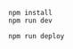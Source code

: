 ```
npm install
npm run dev
```

```
npm run deploy
```

<!-- //make sure you fix the backend routes i.e. /getOtp & /updateUser
getopt bcuz the email should be sent to the specified email
updateUser to make a verified email field false if the email is already verified and still user updates it
and also send the response on the frontend  -->

<!-- why i defined two seperate middleware functions i.e. "accesstokenValidation" in "user.routes" &  a global middleware in blog.routes?? -->
<!--
In user.routes the middleware function was created mainly for 2 purposes. One is I want it for specific routes only and not for all routes i.e creating it as global middleware. Second is to reduce the repetition of the code i.e redundancy. The repetition of refreshing accesstoken logic was being used everywhere and was leading to a verbose and inconsistent code.
In blog.routes the middleware was defined globally because if you see the difference that in user.routes the routes were expecting an accesstoken so that they can return the specific user info to frontend, whereas on the other hand routes in blog.routes weren't expecting an accesstoken but the job was only to perform CRUD operation and some more ops. So the global middleware verifies and generates a new accessToken from the refreshToken and does "await next()" where actual operation would get performed. These routes were supposed to get executed eitherways but since the globalmiddleware says that if you don't have either of the token you are not allowed to go any further.
 -->

<!--  Now the problem is, I am creating /savedBlogs route. This route would return blogs saved by the user. Since it is related to the user i thought this should be defined within the user.routes since its related to the user-particular info. But her  -->

<!-- Main thing about prisma is, the reason why a field in particular model is declared to be @unique because for queries where a we find the field with the findUnique or any other query, the unique id needs to be mentioned -->

<!-- Relationships in schema -->
<!-- // https://stackoverflow.com/questions/67412355/cant-make-two-11-relations-in-one-model-in-prisma-ambiguous-relation-detected
// refer to above stackoverflow if you have any question related to the following -->



<!-- the logic behind adding the isFollower function

the reason adding isFOllower funciton was that i want to hold the state for the follow and unfollow of the user with relation to the author. Since the current route data when received on frontend remains cached, I wasn't able to hold this dynamic state globally. So i updated the res data, added isFollower option and whenever user visits certain post the state for follow would be the latest one initially. After if user unfollows the author then the state is being hold locally. And since we were receiving a cached response(thanks to recoil), there's no chance that the state would get refreshed untill a manual reload happens or user logs out. 
Still after revisit we will again receive fresh data with the updated state.
  -->

